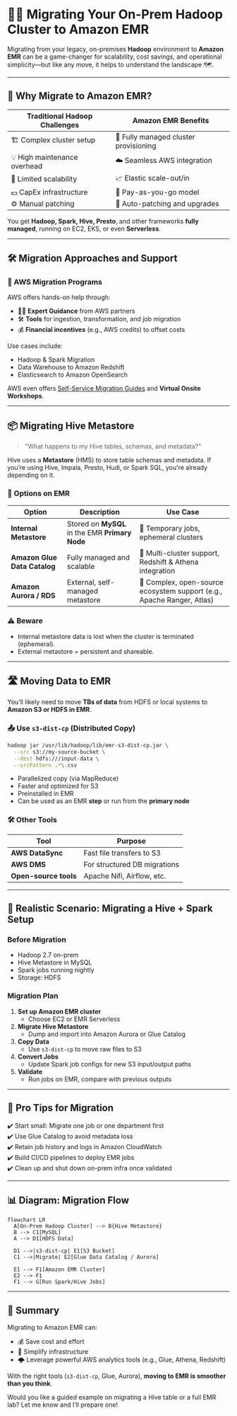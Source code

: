 # 🧳🚀 Migrating Your On-Prem Hadoop Cluster to **Amazon EMR**

Migrating from your legacy, on-premises **Hadoop** environment to **Amazon EMR** can be a game-changer for scalability, cost savings, and operational simplicity—but like any move, it helps to understand the landscape 🗺️.

---

## 🏁 Why Migrate to Amazon EMR?

| Traditional Hadoop Challenges | Amazon EMR Benefits                   |
| ----------------------------- | ------------------------------------- |
| 🏗️ Complex cluster setup      | 🔧 Fully managed cluster provisioning |
| 💡 High maintenance overhead  | ☁️ Seamless AWS integration           |
| 🚪 Limited scalability        | 📈 Elastic scale-out/in               |
| 💵 CapEx infrastructure       | 💸 Pay-as-you-go model                |
| ⚙️ Manual patching            | 🔄 Auto-patching and upgrades         |

You get **Hadoop, Spark, Hive, Presto**, and other frameworks **fully managed**, running on EC2, EKS, or even **Serverless**.

---

## 🛠️ Migration Approaches and Support

### 🧭 AWS Migration Programs

AWS offers hands-on help through:

- 🧑‍🏫 **Expert Guidance** from AWS partners
- 🛠️ **Tools** for ingestion, transformation, and job migration
- 💰 **Financial incentives** (e.g., AWS credits) to offset costs

Use cases include:

- Hadoop & Spark Migration
- Data Warehouse to Amazon Redshift
- Elasticsearch to Amazon OpenSearch

AWS even offers [Self-Service Migration Guides](https://aws.amazon.com/emr/) and **Virtual Onsite Workshops**.

---

## 📦 Migrating Hive Metastore

> "What happens to my Hive tables, schemas, and metadata?"

Hive uses a **Metastore** (HMS) to store table schemas and metadata. If you’re using Hive, Impala, Presto, Hudi, or Spark SQL, you're already depending on it.

### 🧱 Options on EMR

| Option                       | Description                                     | Use Case                                                               |
| ---------------------------- | ----------------------------------------------- | ---------------------------------------------------------------------- |
| **Internal Metastore**       | Stored on **MySQL** in the EMR **Primary Node** | 🧪 Temporary jobs, ephemeral clusters                                  |
| **Amazon Glue Data Catalog** | Fully managed and scalable                      | 🔁 Multi-cluster support, Redshift & Athena integration                |
| **Amazon Aurora / RDS**      | External, self-managed metastore                | 🧩 Complex, open-source ecosystem support (e.g., Apache Ranger, Atlas) |

### ⚠️ Beware

- Internal metastore data is lost when the cluster is terminated (ephemeral).
- External metastore = persistent and shareable.

---

## 🛣️ Moving Data to EMR

You’ll likely need to move **TBs of data** from HDFS or local systems to **Amazon S3 or HDFS in EMR**.

### 📤 Use `s3-dist-cp` (Distributed Copy)

```bash
hadoop jar /usr/lib/hadoop/lib/emr-s3-dist-cp.jar \
  --src s3://my-source-bucket \
  --dest hdfs:///input-data \
  --srcPattern .*\.csv
```

- Parallelized copy (via MapReduce)
- Faster and optimized for S3
- Preinstalled in EMR
- Can be used as an EMR **step** or run from the **primary node**

### 🛠️ Other Tools

| Tool                  | Purpose                      |
| --------------------- | ---------------------------- |
| **AWS DataSync**      | Fast file transfers to S3    |
| **AWS DMS**           | For structured DB migrations |
| **Open-source tools** | Apache Nifi, Airflow, etc.   |

---

## 🧪 Realistic Scenario: Migrating a Hive + Spark Setup

### Before Migration

- Hadoop 2.7 on-prem
- Hive Metastore in MySQL
- Spark jobs running nightly
- Storage: HDFS

### Migration Plan

1. **Set up Amazon EMR cluster**
   - Choose EC2 or EMR Serverless
2. **Migrate Hive Metastore**
   - Dump and import into Amazon Aurora or Glue Catalog
3. **Copy Data**
   - Use `s3-dist-cp` to move raw files to S3
4. **Convert Jobs**
   - Update Spark job configs for new S3 input/output paths
5. **Validate**
   - Run jobs on EMR, compare with previous outputs

---

## 🧠 Pro Tips for Migration

✔️ Start small: Migrate one job or one department first  
✔️ Use Glue Catalog to avoid metadata loss  
✔️ Retain job history and logs in Amazon CloudWatch  
✔️ Build CI/CD pipelines to deploy EMR jobs  
✔️ Clean up and shut down on-prem infra once validated

---

## 📊 Diagram: Migration Flow

```mermaid
flowchart LR
  A[On-Prem Hadoop Cluster] --> B{Hive Metastore}
  B --> C1[MySQL]
  A --> D1[HDFS Data]

  D1 -->|s3-dist-cp| E1[S3 Bucket]
  C1 -->|Migrate| E2[Glue Data Catalog / Aurora]

  E1 --> F1[Amazon EMR Cluster]
  E2 --> F1
  F1 --> G[Run Spark/Hive Jobs]
```

---

## 🏁 Summary

Migrating to Amazon EMR can:

- 💰 Save cost and effort
- 🔧 Simplify infrastructure
- 🌩️ Leverage powerful AWS analytics tools (e.g., Glue, Athena, Redshift)

With the right tools (`s3-dist-cp`, Glue, Aurora), **moving to EMR is smoother than you think**.

Would you like a guided example on migrating a Hive table or a full EMR lab? Let me know and I’ll prepare one!
